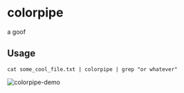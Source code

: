 # colorpipe

a goof

## Usage

`cat some_cool_file.txt | colorpipe | grep "or whatever"`

![colorpipe-demo](https://user-images.githubusercontent.com/159995/103496057-cc59aa80-4e0a-11eb-9dac-6bc929eee141.gif)